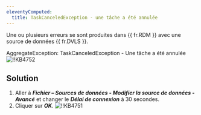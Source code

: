 ```yaml
---
eleventyComputed:
  title: TaskCanceledException - une tâche a été annulée
---
```

Une ou plusieurs erreurs se sont produites dans {{ fr.RDM }} avec une source de données {{ fr.DVLS }}.

AggregateException: TaskCanceledException - Une tâche a été annulée
![!!KB4752](https://cdnweb.devolutions.net/docs/docs_en_kb_KB4752.png)
## Solution
1. Aller à ***Fichier – Sources de données - Modifier la source de données - Avancé*** et changer le ***Délai de connexion*** à 30 secondes.
1. Cliquer sur ***OK***.
![!!KB4751](https://cdnweb.devolutions.net/docs/docs_en_kb_KB4751.png)
